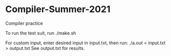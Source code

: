 # Compiler-Summer-2021
Compiler practice

To run the test suit, run ./make.sh

For custom input, enter desired input in input.txt, then run:
./a.out < input.txt > output.txt
See output.txt for results.